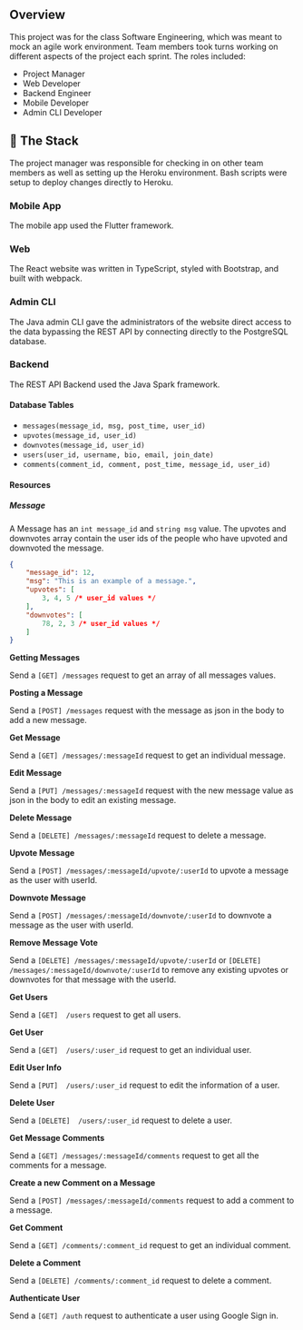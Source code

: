 ## Overview

This project was for the class Software Engineering, which was meant to mock an agile work environment. Team members took turns working on different aspects of the project each sprint. The roles included:

- Project Manager
- Web Developer
- Backend Engineer
- Mobile Developer
- Admin CLI Developer

## 🥞 The Stack

The project manager was responsible for checking in on other team members as well as setting up the Heroku environment. Bash scripts were setup to deploy changes directly to Heroku.

### Mobile App

The mobile app used the Flutter framework.

### Web

The React website was written in TypeScript, styled with Bootstrap, and built with webpack.

### Admin CLI

The Java admin CLI gave the administrators of the website direct access to the data bypassing the REST API by connecting directly to the PostgreSQL database.

### Backend

The REST API Backend used the Java Spark framework.

#### Database Tables

- `messages(message_id, msg, post_time, user_id)`
- `upvotes(message_id, user_id)`
- `downvotes(message_id, user_id)`
- `users(user_id, username, bio, email, join_date)`
- `comments(comment_id, comment, post_time, message_id, user_id)`

#### Resources

##### Message

A Message has an `int message_id` and `string msg` value. The upvotes and downvotes array contain the user ids of the people who have upvoted and downvoted the message.

```json
{
    "message_id": 12,
    "msg": "This is an example of a message.",
    "upvotes": [
        3, 4, 5 /* user_id values */
    ],
    "downvotes": [
        78, 2, 3 /* user_id values */
    ]
}
```

**Getting Messages**

Send a `[GET] /messages` request to get an array of all messages values.

**Posting a Message**

Send a `[POST] /messages` request with the message as json in the body to add a new message.

**Get Message**

Send a `[GET] /messages/:messageId` request to get an individual message.

**Edit Message**

Send a `[PUT] /messages/:messageId` request with the new message value as json in the body to edit an existing message.

**Delete Message**

Send a `[DELETE] /messages/:messageId` request to delete a message.

**Upvote Message**

Send a `[POST] /messages/:messageId/upvote/:userId` to upvote a message as the user with userId.

**Downvote Message**

Send a `[POST] /messages/:messageId/downvote/:userId` to downvote a message as the user with userId.

**Remove Message Vote**

Send a `[DELETE] /messages/:messageId/upvote/:userId` or `[DELETE] /messages/:messageId/downvote/:userId` to remove any existing upvotes or downvotes for that message with the userId.

**Get Users**

Send a `[GET]  /users` request to get all users.

**Get User**

Send a `[GET]  /users/:user_id` request to get an individual user.

**Edit User Info**

Send a `[PUT]  /users/:user_id` request to edit the information of a user.

**Delete User**

Send a `[DELETE]  /users/:user_id` request to delete a user.

**Get Message Comments**

Send a `[GET] /messages/:messageId/comments` request to get all the comments for a message.

**Create a new Comment on a Message**

Send a `[POST] /messages/:messageId/comments` request to add a comment to a message.

**Get Comment**

Send a `[GET] /comments/:comment_id` request to get an individual comment.

**Delete a Comment**

Send a `[DELETE] /comments/:comment_id` request to delete a comment.

**Authenticate User**

Send a `[GET] /auth` request to authenticate a user using Google Sign in.